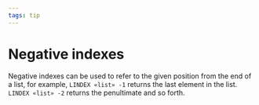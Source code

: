 ```yaml
---
tags: tip
---
```


# Negative indexes
Negative indexes can be used to refer to the given position from the end of a list, for example, `LINDEX «list» -1` returns the last element in the list. `LINDEX «list» -2` returns the penultimate and so forth.
